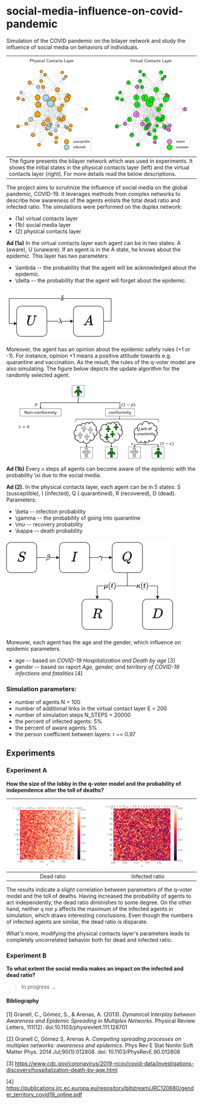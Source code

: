 # social-media-influence-on-covid-pandemic

Simulation of the COVID pandemic on the bilayer network and study the influence of social media on behaviors of
individuals.

| ![](plots/initial_network_state.png) |
|----------------------------------|
|The figure presents the bilayer network which was used in experiments. It shows the initial states in the physical contacts layer (left) and the virtual contacts layer (right). For more details read the below descriptions.| 

The project aims to scrutinize the influence of social media on the global pandemic, COVID-19. It leverages methods from
complex networks to describe how awareness of the agents enlists the total dead ratio and infected ratio. The
simulations were performed on the duplex network:

- (1a) virtual contacts layer
- (1b) social media layer
- (2) physical contacts layer

**Ad (1a)**  In the virtual contacts layer each agent can be in two states: A (aware), U (unaware). If an agent is in
the A state, he knows about the epidemic. This layer has two parameters:

- \lambda -- the probability that the agent will be acknowledged about the epidemic.
- \delta -- the probability that the agent will forget about the epidemic.

![](plots/presentation/sieci_wielopoziomowe_komunikacjadrawio.png)

Moreover, the agent has an opinion about the epidemic safety rules (+1 or -1). For instance, opinion +1 means a positive
attitude towards e.g. quarantine and vaccination. As the result, the rules of the q-voter model are also simulating. The
figure below depicts the update algorithm for the randomly selected agent.

<img src="plots/presentation/q-voter-schema.png" alt="q-voter" width="450" height="200"/>

**Ad (1b)** Every `n` steps all agents can become aware of the epidemic with the probability \xi due to the social
media.

**Ad (2).** In the physical contacts layer, each agent can be in 5 states: S (susceptible), I (infected), Q (
quarantined), R (recovered), D (dead). Parameters:

- \beta -- infection probability
- \gamma -- the probability of going into quarantine
- \mu -- recovery probability
- \kappa -- death probability

![](plots/presentation/sieci_wielopoziomowe_epidemia_schemat.png)

Moreover, each agent has the age and the gender, which influence on epidemic parameters.

- age -- based on _COVID-19 Hospitalization and Death by age_ [3]
- gender -- based on raport _Age, gender, and territory of COVID-19 infections and fatalities_ [4]

### Simulation parameters:

- number of agents N = 100
- number of additional links in the virtual contact layer E = 200
- number of simulation steps N_STEPS = 20000
- the percent of infected agents: 5%
- the percent of aware agents: 5%
- the person coefficient between layers: r ~= 0.97

## Experiments

### Experiment A

**How the size of the lobby in the q-voter model and the probability of independence alter the toll of deaths?**

|![](plots/experiment1/dead_ratio-beta=0.2-mu=0.9-lambda=0.3-delta=0.4-big.png) | ![](plots/experiment1/infected_ratio-beta=0.2-mu=0.9-lambda=0.3-delta=0.4-big.png)
|:----:|:----:|
| Dead ratio | Infected ratio |

The results indicate a slight correlation between parameters of the q-voter model and the toll of deaths. 
Having increased the probability of agents to act independently, the dead ratio diminishes to some degree.
On the other hand, neither `q` nor `p` affects the maximum of the infected agents in simulation, which draws interesting conclusions. 
Even though the numbers of infected agents are similar, the dead ratio is disparate.

What's more, modifying the physical contacts layer's parameters leads to completely uncorrelated behavior both for dead and infected ratio. 


### Experiment B

**To what extent the social media makes an impact on the infected and dead ratio?**

> In progress ...



#### Bibliography

[1] Granell, C., Gómez, S., & Arenas, A. (2013). _Dynamical Interplay between Awareness and Epidemic Spreading in Multiplex Networks_. Physical Review Letters, 111(12). doi:10.1103/physrevlett.111.128701

[2] Granell C, Gómez S, Arenas A. _Competing spreading processes on multiplex networks: awareness and epidemics_. Phys Rev E Stat Nonlin Soft Matter Phys. 2014 Jul;90(1):012808. doi: 10.1103/PhysRevE.90.012808

[3] https://www.cdc.gov/coronavirus/2019-ncov/covid-data/investigations-discovery/hospitalization-death-by-age.html

[4] https://publications.jrc.ec.europa.eu/repository/bitstream/JRC120680/gender_territory_covid19_online.pdf